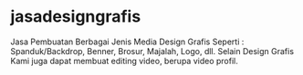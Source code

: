 # jasadesigngrafis
Jasa Pembuatan Berbagai Jenis Media Design Grafis Seperti : Spanduk/Backdrop, Benner, Brosur, Majalah, Logo, dll. Selain Design Grafis Kami juga dapat membuat editing video, berupa video profil. 
